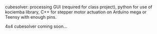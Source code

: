 cubesolver: processing GUI (required for class project), python for use of kociemba library, C++ for stepper motor actuation on Arduino mega or Teensy with enough pins.

4x4 cubesolver coming soon...
